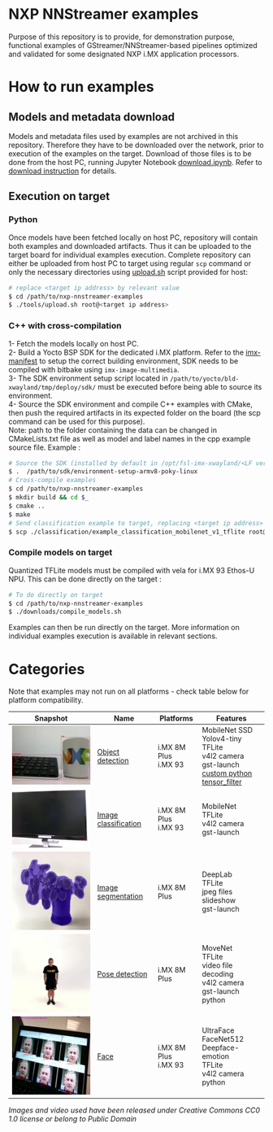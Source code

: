 # NXP NNStreamer examples
Purpose of this repository is to provide, for demonstration purpose, functional examples of GStreamer/NNStreamer-based pipelines optimized and validated for some designated NXP i.MX application processors.

# How to run examples
## Models and metadata download
Models and metadata files used by examples are not archived in this repository.
Therefore they have to be downloaded over the network, prior to execution of the examples on the target. Download of those files is to be done from the host PC, running Jupyter Notebook [download.ipynb](./downloads).
Refer to [download instruction](./downloads/README.md) for details.
## Execution on target
### Python
Once models have been fetched locally on host PC, repository will contain both examples and downloaded artifacts. Thus it can be uploaded to the target board for individual examples execution. Complete repository can either be uploaded from host PC to target using regular `scp` command or only the necessary directories using [upload.sh](./tools/upload.sh) script provided for host:
```bash
# replace <target ip address> by relevant value
$ cd /path/to/nxp-nnstreamer-examples
$ ./tools/upload.sh root@<target ip address>
```
### C++ with cross-compilation
1- Fetch the models locally on host PC. <br>
2- Build a Yocto BSP SDK for the dedicated i.MX platform. Refer to the [imx-manifest](https://github.com/nxp-imx/imx-manifest) to setup the correct building environment, SDK needs to be compiled with bitbake using `imx-image-multimedia`.<br>
3- The SDK environment setup script located in `/path/to/yocto/bld-xwayland/tmp/deploy/sdk/` must be executed before being able to source its environment. <br>
4- Source the SDK environment and compile C++ examples with CMake, then push the required artifacts in its expected folder on the board (the scp command can be used for this purpose). <br>
Note: path to the folder containing the data can be changed in CMakeLists.txt file as well as model and label names in the cpp example source file.
Example :
```bash
# Source the SDK (installed by default in /opt/fsl-imx-xwayland/<LF version>/)
$ .  /path/to/sdk/environment-setup-armv8-poky-linux
# Cross-compile examples
$ cd /path/to/nxp-nnstreamer-examples
$ mkdir build && cd $_
$ cmake ..
$ make
# Send classification example to target, replacing <target ip address> by relevant value
$ scp ./classification/example_classification_mobilenet_v1_tflite root@<target ip address>
```
### Compile models on target
Quantized TFLite models must be compiled with vela for i.MX 93 Ethos-U NPU.
This can be done directly on the target :
```bash
# To do directly on target
$ cd /path/to/nxp-nnstreamer-examples
$ ./downloads/compile_models.sh
```

Examples can then be run directly on the target. More information on individual examples execution is available in relevant sections.

# Categories
Note that examples may not run on all platforms - check table below for platform compatibility.

Snapshot | Name | Platforms | Features
--- | --- | --- | ---
[![object detection demo](./detection/detection_demo.webp)](./detection/) | [Object detection](./detection/) | i.MX 8M Plus <br> i.MX 93| MobileNet SSD <br> Yolov4-tiny <br> TFLite <br> v4l2 camera <br> gst-launch <br> [custom python tensor_filter](./detection/postprocess_yolov4_tiny.py)
[![image classification demo](./classification/classification_demo.webp)](./classification/) | [Image classification](./classification/) | i.MX 8M Plus <br> i.MX 93| MobileNet <br> TFLite <br> v4l2 camera <br> gst-launch
[![image segmentation demo](./segmentation/segmentation_demo.webp)](./segmentation/) | [Image segmentation](./segmentation/) | i.MX 8M Plus | DeepLab<br> TFLite<br> jpeg files slideshow<br> gst-launch
[![pose detection demo](./pose/pose_demo.webp)](./pose/) | [Pose detection](./pose/) |i.MX 8M Plus | MoveNet<br> TFLite <br> video file decoding <br> v4l2 camera <br> gst-launch <br> python
[![faces demo](./face/face_demo.webp)](./face/) | [Face](./face/) | i.MX 8M Plus <br> i.MX 93| UltraFace <br> FaceNet512 <br> Deepface-emotion <br> TFLite <br> v4l2 camera <br> python

*Images and video used have been released under Creative Commons CC0 1.0 license or belong to Public Domain*

